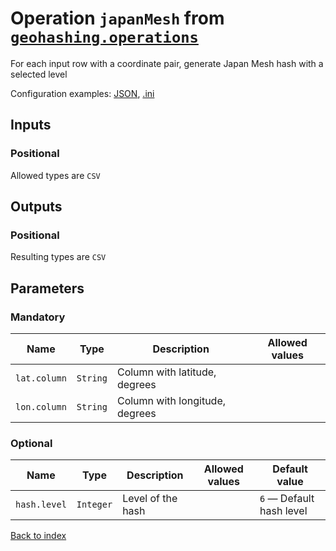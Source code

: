 
# Operation `japanMesh` from [`geohashing.operations`](../package/geohashing.operations.md)

For each input row with a coordinate pair, generate Japan Mesh hash with a selected level

Configuration examples: [JSON](../operation/japanMesh/example.json), [.ini](../operation/japanMesh/example.ini)

## Inputs

### Positional

Allowed types are `CSV`



## Outputs

### Positional

Resulting types are `CSV`


## Parameters

### Mandatory

Name | Type | Description | Allowed values
--- | --- | --- | ---
`lat.column` | `String` | Column with latitude, degrees | 
`lon.column` | `String` | Column with longitude, degrees | 

### Optional

Name | Type | Description | Allowed values | Default value
--- | --- | --- | --- | ---
`hash.level` | `Integer` | Level of the hash |  | `6` — Default hash level


[Back to index](../index.md)
